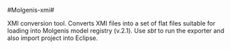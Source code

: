 
#Molgenis-xmi#

XMI conversion tool. Converts XMI files into a set of flat files suitable for loading into Molgenis model registry (v.2.1). Use *sbt* to run the exporter and also import project into Eclipse. 
